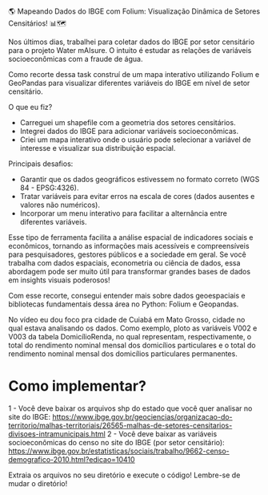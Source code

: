 🌎 Mapeando Dados do IBGE com Folium: Visualização Dinâmica de Setores Censitários! 📊🗺️

Nos últimos dias, trabalhei para coletar dados do IBGE por setor censitário para o projeto Water mAIsure. O intuito é estudar as relações de variáveis socioeconômicas com a fraude de água. 

Como recorte dessa task construí de um mapa interativo utilizando Folium e GeoPandas para visualizar diferentes variáveis do IBGE em nível de setor censitário.

O que eu fiz?
- Carreguei um shapefile com a geometria dos setores censitários.
- Integrei dados do IBGE para adicionar variáveis socioeconômicas.
- Criei um mapa interativo onde o usuário pode selecionar a variável de interesse e visualizar sua distribuição espacial.

Principais desafios:
- Garantir que os dados geográficos estivessem no formato correto (WGS 84 - EPSG:4326).
- Tratar variáveis para evitar erros na escala de cores (dados ausentes e valores não numéricos).
- Incorporar um menu interativo para facilitar a alternância entre diferentes variáveis.

Esse tipo de ferramenta facilita a análise espacial de indicadores sociais e econômicos, tornando as informações mais acessíveis e compreensíveis para pesquisadores, gestores públicos e a sociedade em geral.
Se você trabalha com dados espaciais, econometria ou ciência de dados, essa abordagem pode ser muito útil para transformar grandes bases de dados em insights visuais poderosos! 

Com esse recorte, consegui entender mais sobre dados geoespaciais e bibliotecas fundamentais dessa área no Python: Folium e Geopandas.

No vídeo eu dou foco pra cidade de Cuiabá em Mato Grosso, cidade no qual estava analisando os dados. Como exemplo, ploto as variáveis V002 e V003 da tabela DomicílioRenda, no qual representam, respectivamente, o total do rendimento nominal mensal dos domicílios particulares e o total do rendimento nominal mensal dos domicílios particulares permanentes. 

# Como implementar? 

1 - Você deve baixar os arquivos shp do estado que você quer analisar no site do IBGE: https://www.ibge.gov.br/geociencias/organizacao-do-territorio/malhas-territoriais/26565-malhas-de-setores-censitarios-divisoes-intramunicipais.html
2 - Você deve baixar as variáveis socioeconômicas do censo no site do IBGE (por setor censitário): https://www.ibge.gov.br/estatisticas/sociais/trabalho/9662-censo-demografico-2010.html?edicao=10410

Extraia os arquivos no seu diretório e execute o código! Lembre-se de mudar o diretório!
